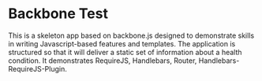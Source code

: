 Backbone Test
===========================

This is a skeleton app based on backbone.js designed to demonstrate skills in writing Javascript-based features and templates. The application is
structured so that it will deliver a static set of information about a health
condition. It demonstrates RequireJS, Handlebars, Router, Handlebars-RequireJS-Plugin.
